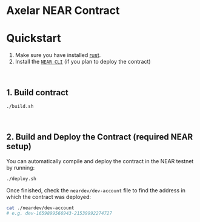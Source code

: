 # Axelar NEAR Contract

# Quickstart

1. Make sure you have installed [rust](https://doc.rust-lang.org/cargo/getting-started/installation.html).
2. Install the [`NEAR CLI`](https://github.com/near/near-cli#setup) (if you plan to deploy the contract)

<br />

## 1. Build contract

```bash
./build.sh
```

<br />

## 2. Build and Deploy the Contract (required NEAR setup)

You can automatically compile and deploy the contract in the NEAR testnet by running:

```bash
./deploy.sh
```

Once finished, check the `neardev/dev-account` file to find the address in which the contract was deployed:

```bash
cat ./neardev/dev-account
# e.g. dev-1659899566943-21539992274727
```
